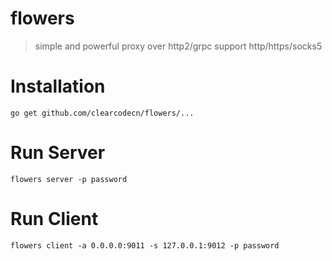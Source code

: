 # flowers 

> simple and powerful proxy over http2/grpc 
> support http/https/socks5


# Installation 
```shell script
go get github.com/clearcodecn/flowers/...
```

# Run Server

```shell script
flowers server -p password
```

# Run Client 
```shell script
flowers client -a 0.0.0.0:9011 -s 127.0.0.1:9012 -p password
```